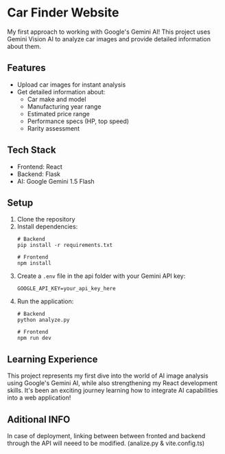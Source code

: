 # Car Finder Website

My first approach to working with Google's Gemini AI! This project uses Gemini Vision AI to analyze car images and provide detailed information about them.

## Features
- Upload car images for instant analysis
- Get detailed information about:
  - Car make and model
  - Manufacturing year range
  - Estimated price range
  - Performance specs (HP, top speed)
  - Rarity assessment

## Tech Stack
- Frontend: React
- Backend: Flask
- AI: Google Gemini 1.5 Flash

## Setup
1. Clone the repository
2. Install dependencies:
   ```
   # Backend
   pip install -r requirements.txt

   # Frontend
   npm install
   ```
3. Create a `.env` file in the api folder with your Gemini API key:
   ```
   GOOGLE_API_KEY=your_api_key_here
   ```
4. Run the application:
   ```
   # Backend
   python analyze.py

   # Frontend
   npm run dev
   ```

## Learning Experience
This project represents my first dive into the world of AI image analysis using Google's Gemini AI, while also strengthening my React development skills. It's been an exciting journey learning how to integrate AI capabilities into a web application!

## Aditional INFO
In case of deployment, linking between between fronted and backend through the API will neeed to be modified. (analize.py & vite.config.ts)


